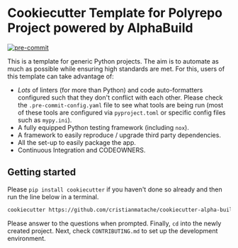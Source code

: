# Cookiecutter Template for Polyrepo Project powered by AlphaBuild

[![pre-commit](https://img.shields.io/badge/pre--commit-enabled-brightgreen?logo=pre-commit&logoColor=white)](https://github.com/pre-commit/pre-commit)

This is a template for generic Python projects. The aim is to automate as much as possible while ensuring high
standards are met. For this, users of this template can take advantage of:

- _Lots_ of linters (for more than Python) and code auto-formatters configured such that they don't conflict
  with each other. Please check the `.pre-commit-config.yaml` file to see what tools are being run (most of these tools
  are configured via `pyproject.toml` or specific config files such as `mypy.ini`).
- A fully equipped Python testing framework (including `nox`).
- A framework to easily reproduce / upgrade third party dependencies.
- All the set-up to easily package the app.
- Continuous Integration and CODEOWNERS.

## Getting started

Please `pip install cookiecutter` if you haven't done so already and then run the line below in a terminal.

```bash
cookiecutter https://github.com/cristianmatache/cookiecutter-alpha-build-polyrepo-py
```

Please answer to the questions when prompted. Finally, `cd` into the newly created project.
Next, check `CONTRIBUTING.md` to set up the development environment.
